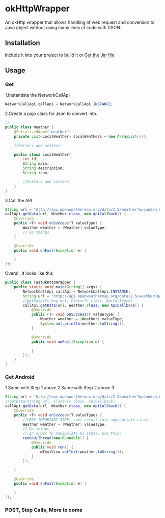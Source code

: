 # okHttpWrapper
An okHttp wrapper that allows handling of web request and conversion to Java object without using many lines of code with GSON.

## Installation
include it into your project to build it or [Get the Jar file](https://github.com/pandawarrior91/okhttp_wrapper/releases)

## Usage 
### Get
1.Instantiate the NetworkCallApi
```java
NetworkCallApi callApi = NetworkCallApi.INSTANCE;
```

2.Create a pojo class for Json to convert into.
```java
//
public class Weather {
    @SerializedName("weather")
    private List<LocalWeather> localWeathers = new ArrayList<>();
    
    //Getters and setters

    public class LocalWeather{
        int id;
        String main;
        String description;
        String icon;

        //Getters and setters
    }
}
```

3.Call the API
```java
String url = "http://api.openweathermap.org/data/2.5/weather?q=London,uk";
callApi.getData(url, Weather.class, new ApiCallback() {
    @Override
    public <T> void onSuccess(T valueType) {
        Weather weather = (Weather) valueType;
        // Do things
    }

    @Override
    public void onFail(Exception e) {

    }
});
```
Overall, it looks like this
```java
public class TestOkHttpWrapper {
    public static void main(String[] args) {
        NetworkCallApi callApi = NetworkCallApi.INSTANCE;
        String url = "http://api.openweathermap.org/data/2.5/weather?q=London,uk";
        //getData(String url, Class<T> class, ApiCallback)
        callApi.getData(url, Weather.class, new ApiCallback() {
            @Override
            public <T> void onSuccess(T valueType) {
                Weather weather = (Weather) valueType;
                System.out.println(weather.toString());
            }

            @Override
            public void onFail(Exception e) {

            }
        });
    }
}
```

### Get Android
1.Same with Step 1 above
2.Same with Step 2 above
3. 
```java
String url = "http://api.openweathermap.org/data/2.5/weather?q=London,uk";
//getData(String url, Class<T> class, ApiCallback)
callApi.getData(url, Weather.class, new ApiCallback() {
    @Override
    public <T> void onSuccess(T valueType) {
        //VERY IMPORTANT STEP, cast result into appropriate class
        Weather weather = (Weather) valueType;
        // Do things
        // In order to manipulate UI items, use this:
        runOnUiThread(new Runnable() {
            @Override
            public void run() {
                mTextView.setText(weather.toString());
            }
        });
        
    }

    @Override
    public void onFail(Exception e) {

    }
});
```

### POST, Stop Calls, More to come

